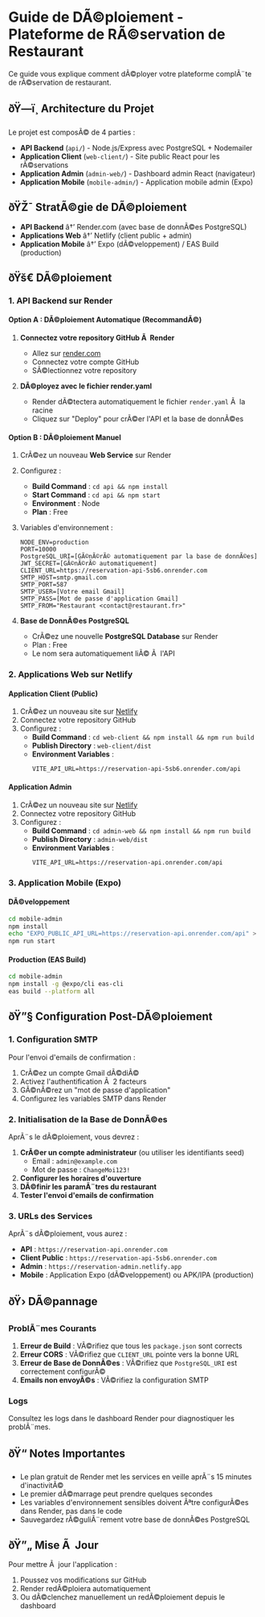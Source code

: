 ﻿# Guide de DÃ©ploiement - Plateforme de RÃ©servation de Restaurant

Ce guide vous explique comment dÃ©ployer votre plateforme complÃ¨te de rÃ©servation de restaurant.

## ðŸ—ï¸ Architecture du Projet

Le projet est composÃ© de 4 parties :
- **API Backend** (`api/`) - Node.js/Express avec PostgreSQL + Nodemailer
- **Application Client** (`web-client/`) - Site public React pour les rÃ©servations
- **Application Admin** (`admin-web/`) - Dashboard admin React (navigateur)
- **Application Mobile** (`mobile-admin/`) - Application mobile admin (Expo)

## ðŸŽ¯ StratÃ©gie de DÃ©ploiement

- **API Backend** â†’ Render.com (avec base de donnÃ©es PostgreSQL)
- **Applications Web** â†’ Netlify (client public + admin)
- **Application Mobile** â†’ Expo (dÃ©veloppement) / EAS Build (production)

## ðŸš€ DÃ©ploiement

### 1. API Backend sur Render

#### Option A : DÃ©ploiement Automatique (RecommandÃ©)

1. **Connectez votre repository GitHub Ã  Render**
   - Allez sur [render.com](https://render.com)
   - Connectez votre compte GitHub
   - SÃ©lectionnez votre repository

2. **DÃ©ployez avec le fichier render.yaml**
   - Render dÃ©tectera automatiquement le fichier `render.yaml` Ã  la racine
   - Cliquez sur "Deploy" pour crÃ©er l'API et la base de donnÃ©es

#### Option B : DÃ©ploiement Manuel

1. CrÃ©ez un nouveau **Web Service** sur Render
2. Configurez :
   - **Build Command** : `cd api && npm install`
   - **Start Command** : `cd api && npm start`
   - **Environment** : Node
   - **Plan** : Free

3. Variables d'environnement :
   ```
   NODE_ENV=production
   PORT=10000
   PostgreSQL_URI=[GÃ©nÃ©rÃ© automatiquement par la base de donnÃ©es]
   JWT_SECRET=[GÃ©nÃ©rÃ© automatiquement]
   CLIENT_URL=https://reservation-api-5sb6.onrender.com
   SMTP_HOST=smtp.gmail.com
   SMTP_PORT=587
   SMTP_USER=[Votre email Gmail]
   SMTP_PASS=[Mot de passe d'application Gmail]
   SMTP_FROM="Restaurant <contact@restaurant.fr>"
   ```

4. **Base de DonnÃ©es PostgreSQL**
   - CrÃ©ez une nouvelle **PostgreSQL Database** sur Render
   - Plan : Free
   - Le nom sera automatiquement liÃ© Ã  l'API

### 2. Applications Web sur Netlify

#### Application Client (Public)

1. CrÃ©ez un nouveau site sur [Netlify](https://netlify.com)
2. Connectez votre repository GitHub
3. Configurez :
   - **Build Command** : `cd web-client && npm install && npm run build`
   - **Publish Directory** : `web-client/dist`
   - **Environment Variables** :
     ```
     VITE_API_URL=https://reservation-api-5sb6.onrender.com/api
     ```

#### Application Admin

1. CrÃ©ez un nouveau site sur [Netlify](https://netlify.com)
2. Connectez votre repository GitHub
3. Configurez :
   - **Build Command** : `cd admin-web && npm install && npm run build`
   - **Publish Directory** : `admin-web/dist`
   - **Environment Variables** :
     ```
     VITE_API_URL=https://reservation-api.onrender.com/api
     ```

### 3. Application Mobile (Expo)

#### DÃ©veloppement
```bash
cd mobile-admin
npm install
echo "EXPO_PUBLIC_API_URL=https://reservation-api.onrender.com/api" > .env
npm run start
```

#### Production (EAS Build)
```bash
cd mobile-admin
npm install -g @expo/cli eas-cli
eas build --platform all
```

## ðŸ”§ Configuration Post-DÃ©ploiement

### 1. Configuration SMTP

Pour l'envoi d'emails de confirmation :
1. CrÃ©ez un compte Gmail dÃ©diÃ©
2. Activez l'authentification Ã  2 facteurs
3. GÃ©nÃ©rez un "mot de passe d'application"
4. Configurez les variables SMTP dans Render

### 2. Initialisation de la Base de DonnÃ©es

AprÃ¨s le dÃ©ploiement, vous devrez :
1. **CrÃ©er un compte administrateur** (ou utiliser les identifiants seed)
   - Email : `admin@example.com`
   - Mot de passe : `ChangeMoi123!`
2. **Configurer les horaires d'ouverture**
3. **DÃ©finir les paramÃ¨tres du restaurant**
4. **Tester l'envoi d'emails de confirmation**

### 3. URLs des Services

AprÃ¨s dÃ©ploiement, vous aurez :
- **API** : `https://reservation-api.onrender.com`
- **Client Public** : `https://reservation-api-5sb6.onrender.com`
- **Admin** : `https://reservation-admin.netlify.app`
- **Mobile** : Application Expo (dÃ©veloppement) ou APK/IPA (production)

## ðŸ› DÃ©pannage

### ProblÃ¨mes Courants

1. **Erreur de Build** : VÃ©rifiez que tous les `package.json` sont corrects
2. **Erreur CORS** : VÃ©rifiez que `CLIENT_URL` pointe vers la bonne URL
3. **Erreur de Base de DonnÃ©es** : VÃ©rifiez que `PostgreSQL_URI` est correctement configurÃ©
4. **Emails non envoyÃ©s** : VÃ©rifiez la configuration SMTP

### Logs

Consultez les logs dans le dashboard Render pour diagnostiquer les problÃ¨mes.

## ðŸ“ Notes Importantes

- Le plan gratuit de Render met les services en veille aprÃ¨s 15 minutes d'inactivitÃ©
- Le premier dÃ©marrage peut prendre quelques secondes
- Les variables d'environnement sensibles doivent Ãªtre configurÃ©es dans Render, pas dans le code
- Sauvegardez rÃ©guliÃ¨rement votre base de donnÃ©es PostgreSQL

## ðŸ”„ Mise Ã  Jour

Pour mettre Ã  jour l'application :
1. Poussez vos modifications sur GitHub
2. Render redÃ©ploiera automatiquement
3. Ou dÃ©clenchez manuellement un redÃ©ploiement depuis le dashboard


